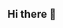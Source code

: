 ## Hi there 👋

<!--
**Der-Mehlmann/Der-Mehlmann** is a ✨ _special_ ✨ repository because its `README.md` (this file) appears on your GitHub profile.

Here are some ideas to get you started:

- 🔭 I’m currently working on a Browser Game
- 🌱 I’m currently learning Web Dev
- 😄 Pronouns: he/him
-->
